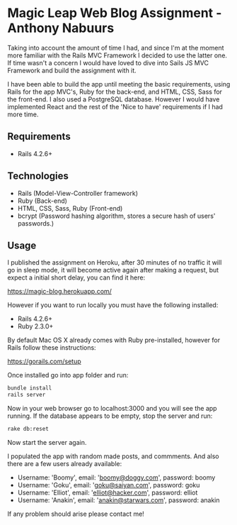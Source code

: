 # Magic Leap Web Blog Assignment - Anthony Nabuurs

Taking into account the amount of time I had, and since I'm at the moment more familiar with the Rails MVC Framework I decided to use the latter one. If time wasn't a concern I would have loved to dive into Sails JS MVC Framework and build the assignment with it.

I have been able to build the app until meeting the basic requirements, using Rails for the app MVC's, Ruby for the back-end, and HTML, CSS, Sass for the front-end. I also used a PostgreSQL database. However I would have implemented React and the rest of the 'Nice to have' requirements if I had more time.

## Requirements

- Rails 4.2.6+

## Technologies

- Rails (Model-View-Controller framework)
- Ruby (Back-end)
- HTML, CSS, Sass, Ruby (Front-end)
- bcrypt (Password hashing algorithm, stores a secure hash of users' passwords.)

## Usage

I published the assignment on Heroku, after 30 minutes of no traffic it will go in sleep mode, it will become active again after making a request, but expect a initial short delay, you can find it here:

https://magic-blog.herokuapp.com/

However if you want to run locally you must have the following installed:
- Rails 4.2.6+
- Ruby 2.3.0+

By default Mac OS X already comes with Ruby pre-installed, however for Rails follow these instructions:

https://gorails.com/setup

Once installed go into app folder and run:
```bash
bundle install
rails server
```

Now in your web browser go to localhost:3000 and you will see the app running.
If the database appears to be empty, stop the server and run:
```bash
rake db:reset
```
Now start the server again.

I populated the app with random made posts, and commments. And also there are a few users already available:
- Username: 'Boomy', email: 'boomy@doggy.com', password: boomy
- Username: 'Goku', email: 'goku@saiyan.com', password: goku
- Username: 'Elliot', email: 'elliot@hacker.com', password: elliot
- Username: 'Anakin', email: 'anakin@starwars.com', password: anakin

If any problem should arise please contact me!

